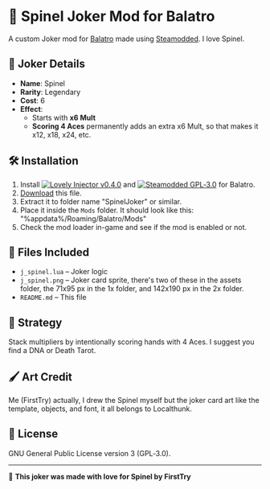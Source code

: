 # 🎴 Spinel Joker Mod for Balatro

A custom Joker mod for [Balatro](https://store.steampowered.com/app/2269430/Balatro/) made using [Steamodded](https://github.com/Steamodded/smods). I love Spinel.

## 🔮 Joker Details

- **Name**: Spinel  
- **Rarity**: Legendary  
- **Cost**: 6  
- **Effect**:  
  - Starts with **x6 Mult**
  - **Scoring 4 Aces** permanently adds an extra x6 Mult, so that makes it x12, x18, x24, etc.


## 🛠 Installation

1. Install [![Lovely Injector v0.4.0](https://img.shields.io/badge/Lovely%20Injector-v0.4.0-blue?style=for-the-badge&logo=lua)](https://thunderstore.io/c/balatro/p/Lovely/)
 and [![Steamodded GPL‑3.0](https://img.shields.io/badge/Steamodded-GPL%20v3-blue?style=for-the-badge&logo=github)](https://github.com/Steamodded/smods) for Balatro.
2. [Download](https://github.com/YourUser/balatro-spinel-joker-mod/releases/latest/download/SpinelJoker-v1.0.0.zip) this file.
3. Extract it to folder name "SpinelJoker" or similar.
4. Place it inside the `Mods` folder. It should look like this: "%appdata%/Roaming/Balatro/Mods"
5. Check the mod loader in-game and see if the mod is enabled or not.

## 📂 Files Included

- `j_spinel.lua` – Joker logic
- `j_spinel.png` – Joker card sprite, there's two of these in the assets folder, the 71x95 px in the 1x folder, and 142x190 px in the 2x folder.
- `README.md` – This file

## 🧠 Strategy

Stack multipliers by intentionally scoring hands with 4 Aces. I suggest you find a DNA or Death Tarot.

## 🖌 Art Credit

Me (FirstTry) actually, I drew the Spinel myself but the joker card art like the template, objects, and font, it all belongs to Localthunk.

## 📜 License

GNU General Public License version 3 (GPL‑3.0).

---

🧪 **This joker was made with love for Spinel by FirstTry**
